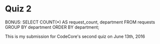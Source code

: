 # Quiz 2

BONUS: SELECT COUNT(*) AS request_count, department FROM requests GROUP BY department ORDER BY department;

This is my submission for CodeCore's second quiz on June 13th, 2016
